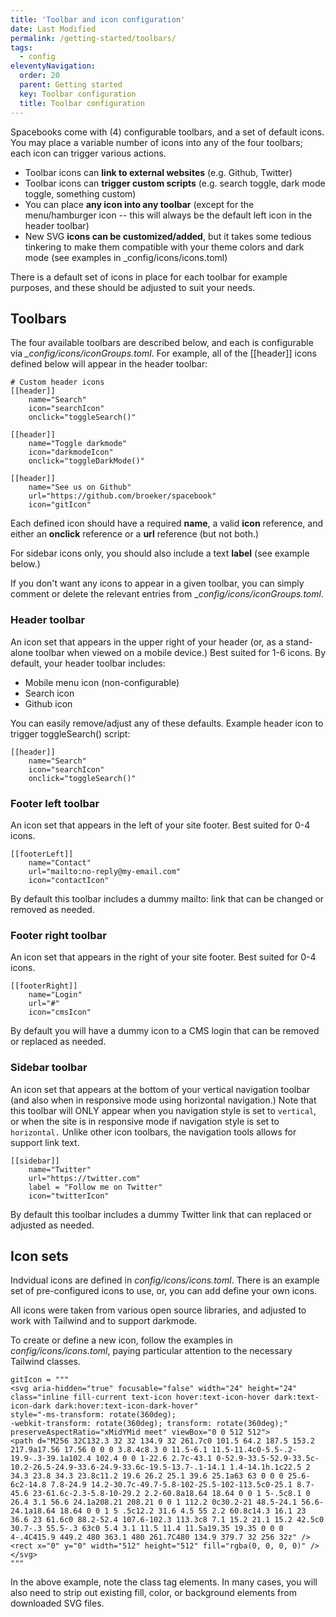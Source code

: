 ```yaml
---
title: 'Toolbar and icon configuration' 
date: Last Modified 
permalink: /getting-started/toolbars/
tags:
  - config
eleventyNavigation:
  order: 20 
  parent: Getting started 
  key: Toolbar configuration
  title: Toolbar configuration
---
```


Spacebooks come with (4) configurable toolbars, and a set of default icons. You may place a variable number of icons into any of the four toolbars; each icon can trigger various actions. 

* Toolbar icons can **link to external websites** (e.g. Github, Twitter)
* Toolbar icons can **trigger custom scripts** (e.g. search toggle, dark mode toggle, something custom)
* You can place **any icon into any toolbar** (except for the menu/hamburger icon -- this will always be the default left icon in the header toolbar)
* New SVG **icons can be customized/added**, but it takes some tedious tinkering to make them compatible with your theme colors and dark mode (see examples in _config/icons/icons.toml)

There is a default set of icons in place for each toolbar for example purposes, and these should be adjusted to suit your needs. 

##  Toolbars

The four available toolbars are described below, and each is configurable via *_config/icons/iconGroups.toml*. For example, all of the [[header]] icons defined below will appear in the header toolbar:

```
# Custom header icons
[[header]]
    name="Search"
    icon="searchIcon"
    onclick="toggleSearch()"

[[header]]
    name="Toggle darkmode"
    icon="darkmodeIcon"
    onclick="toggleDarkMode()"

[[header]]
    name="See us on Github"
    url="https://github.com/broeker/spacebook"
    icon="gitIcon"
```

Each defined icon should have a required **name**, a valid **icon** reference, and either an **onclick** reference or a **url** reference (but not both.)

For sidebar icons only, you should also include a text **label** (see example below.) 

If you don't want any icons to appear in a given toolbar, you can simply comment or delete the relevant entries from __config/icons/iconGroups.toml_.

### Header toolbar

An icon set that appears in the upper right of your header (or, as a stand-alone toolbar when viewed on a mobile device.) Best suited for 1-6 icons. By default, your header toolbar includes:

* Mobile menu icon (non-configurable)
* Search icon
* Github icon

You can easily remove/adjust any of these defaults. Example header icon to trigger toggleSearch() script:

```
[[header]]
    name="Search"
    icon="searchIcon"
    onclick="toggleSearch()"
```

### Footer left toolbar

An icon set that appears in the left of your site footer. Best suited for 0-4 icons.

```
[[footerLeft]]
    name="Contact"
    url="mailto:no-reply@my-email.com"
    icon="contactIcon"
```

By default this toolbar includes a dummy mailto: link that can be changed or removed as needed.

### Footer right toolbar

An icon set that appears in the right of your site footer.  Best suited for 0-4 icons.


```
[[footerRight]]
    name="Login"
    url="#"
    icon="cmsIcon"
```

By default you will have a dummy icon to a CMS login that can be removed or replaced as needed.

### Sidebar toolbar

An icon set that appears at the bottom of your vertical navigation toolbar (and also when in responsive mode using horizontal navigation.) Note that this toolbar will ONLY appear when you navigation style is set to `vertical`, or when the site is in responsive mode if navigation style is set to ` horizontal.` Unlike other icon toolbars, the navigation tools allows for support link text.

```
[[sidebar]]
    name="Twitter"
    url="https://twitter.com"
    label = "Follow me on Twitter"
    icon="twitterIcon"
```
By default this toolbar includes a dummy Twitter link that can replaced or adjusted as needed.


## Icon sets

Indvidual icons are defined in _config/icons/icons.toml_. There is an example set of pre-configured icons to use, or, you can add define your own icons.

All icons were taken from various open source libraries, and adjusted to work with Tailwind and to support darkmode.

To create or define a new icon, follow the examples in _config/icons/icons.toml_, paying particular attention to the necessary Tailwind classes. 

```
gitIcon = """
<svg aria-hidden="true" focusable="false" width="24" height="24" 
class="inline fill-current text-icon hover:text-icon-hover dark:text-icon-dark dark:hover:text-icon-dark-hover" 
style="-ms-transform: rotate(360deg); 
-webkit-transform: rotate(360deg); transform: rotate(360deg);" 
preserveAspectRatio="xMidYMid meet" viewBox="0 0 512 512">
<path d="M256 32C132.3 32 32 134.9 32 261.7c0 101.5 64.2 187.5 153.2 217.9a17.56 17.56 0 0 0 3.8.4c8.3 0 11.5-6.1 11.5-11.4c0-5.5-.2-19.9-.3-39.1a102.4 102.4 0 0 1-22.6 2.7c-43.1 0-52.9-33.5-52.9-33.5c-10.2-26.5-24.9-33.6-24.9-33.6c-19.5-13.7-.1-14.1 1.4-14.1h.1c22.5 2 34.3 23.8 34.3 23.8c11.2 19.6 26.2 25.1 39.6 25.1a63 63 0 0 0 25.6-6c2-14.8 7.8-24.9 14.2-30.7c-49.7-5.8-102-25.5-102-113.5c0-25.1 8.7-45.6 23-61.6c-2.3-5.8-10-29.2 2.2-60.8a18.64 18.64 0 0 1 5-.5c8.1 0 26.4 3.1 56.6 24.1a208.21 208.21 0 0 1 112.2 0c30.2-21 48.5-24.1 56.6-24.1a18.64 18.64 0 0 1 5 .5c12.2 31.6 4.5 55 2.2 60.8c14.3 16.1 23 36.6 23 61.6c0 88.2-52.4 107.6-102.3 113.3c8 7.1 15.2 21.1 15.2 42.5c0 30.7-.3 55.5-.3 63c0 5.4 3.1 11.5 11.4 11.5a19.35 19.35 0 0 0 4-.4C415.9 449.2 480 363.1 480 261.7C480 134.9 379.7 32 256 32z" /><rect x="0" y="0" width="512" height="512" fill="rgba(0, 0, 0, 0)" />
</svg>
"""
```

In the above example, note the class tag elements. In many cases, you will also need to strip out existing fill, color, or background elements from downloaded SVG files.
